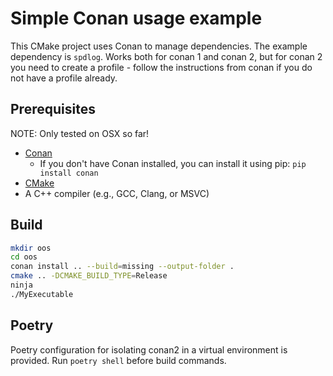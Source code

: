 # Simple Conan usage example

This CMake project uses Conan to manage dependencies. The example dependency is `spdlog`.
Works both for conan 1 and conan 2, but for conan 2 you need to create a profile - follow the instructions from conan if you do not have a profile already.

## Prerequisites

NOTE: Only tested on OSX so far!

- [Conan](https://conan.io/downloads.html)
  - If you don't have Conan installed, you can install it using pip: `pip install conan`
- [CMake](https://cmake.org/download/)
- A C++ compiler (e.g., GCC, Clang, or MSVC)

## Build

```bash
mkdir oos
cd oos
conan install .. --build=missing --output-folder .
cmake .. -DCMAKE_BUILD_TYPE=Release
ninja
./MyExecutable
```

## Poetry

Poetry configuration for isolating conan2 in a virtual environment is provided.
Run `poetry shell` before build commands.
